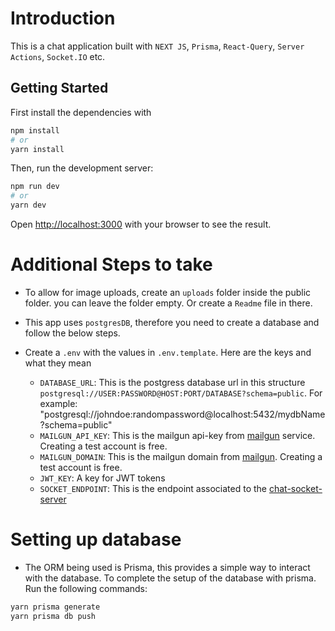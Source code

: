 # Introduction

This is a chat application built with `NEXT JS`, `Prisma`, `React-Query`, `Server Actions`, `Socket.IO` etc.

## Getting Started

First install the dependencies with

```bash
npm install
# or
yarn install
```

Then, run the development server:

```bash
npm run dev
# or
yarn dev
```

Open [http://localhost:3000](http://localhost:3000) with your browser to see the result.

# Additional Steps to take

- To allow for image uploads, create an `uploads` folder inside the public folder. you can leave the folder empty. Or create a `Readme` file in there.

- This app uses `postgresDB`, therefore you need to create a database and follow the below steps.

- Create a `.env` with the values in `.env.template`. Here are the keys and what they mean
  - `DATABASE_URL`: This is the postgress database url in this structure `postgresql://USER:PASSWORD@HOST:PORT/DATABASE?schema=public`. For example: "postgresql://johndoe:randompassword@localhost:5432/mydbName?schema=public"
  - `MAILGUN_API_KEY`: This is the mailgun api-key from [mailgun](https://www.mailgun.com/) service. Creating a test account is free.
  - `MAILGUN_DOMAIN`: This is the mailgun domain from [mailgun](https://www.mailgun.com/). Creating a test account is free.
  - `JWT_KEY`: A key for JWT tokens
  - `SOCKET_ENDPOINT`: This is the endpoint associated to the [chat-socket-server](https://github.com/kenselasie/chat-sockets-server.git)

# Setting up database

- The ORM being used is Prisma, this provides a simple way to interact with the database. To complete the setup of the database with prisma. Run the following commands:

```bash
yarn prisma generate
yarn prisma db push
```
